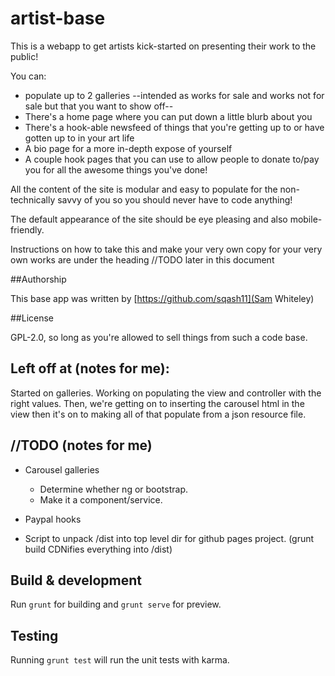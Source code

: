 # artist-base

This is a webapp to get artists kick-started on presenting their work to the
public!

You can:

- populate up to 2 galleries --intended as works for sale and
works not for sale but that you want to show off--
- There's a home page where you can put down a little blurb about you
- There's a hook-able newsfeed of things that you're getting up to or have
gotten up to in your art life
- A bio page for a more in-depth expose of yourself
- A couple hook pages that you can use to allow people to donate to/pay you for
all the awesome things you've done!

All the content of the site is modular and easy to populate for the
non-technically savvy of you so you should never have to code anything!

The default appearance of the site should be eye pleasing and also
mobile-friendly.

Instructions on how to take this and make your very own copy for your very own
works are under the heading //TODO later in this document

##Authorship

This base app was written by [https://github.com/sqash11](Sam Whiteley)

##License

GPL-2.0, so long as you're allowed to sell things from such a code base.

## Left off at (notes for me):

Started on galleries. Working on populating the view and controller with the
right values. Then, we're getting on to inserting the carousel html in the view
then it's on to making all of that populate from a json resource file.

## //TODO (notes for me)

- Carousel galleries
  - Determine whether ng or bootstrap.
  - Make it a component/service.

- Paypal hooks

- Script to unpack /dist into top level dir for github pages project. (grunt
  build CDNifies everything into /dist)

## Build & development

Run `grunt` for building and `grunt serve` for preview.

## Testing

Running `grunt test` will run the unit tests with karma.

